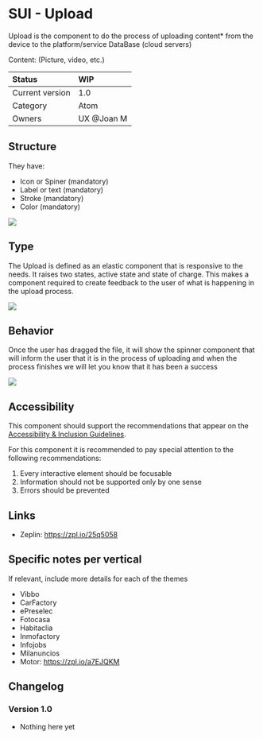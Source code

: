 # SUI - Upload
Upload is the component to do the process of uploading content* from the device to the platform/service DataBase (cloud servers) 

Content: (Picture, video, etc.)

|   Status          | WIP |
|   :----           |   :---- |
|   Current version |   1.0|
|   Category        |   Atom |
|   Owners          |   UX @Joan M |

## Structure

They have:

- Icon or Spiner (mandatory)
- Label or text (mandatory)
- Stroke (mandatory)
- Color (mandatory)

![](https://d2mxuefqeaa7sj.cloudfront.net/s_04543BC306E2B4F99FD068CDD83367BBD23B28CC427D4E8FEB4701CC55F7F73A_1529664113557_Structure.png)

## Type

The Upload is defined as an elastic component that is responsive to the needs. It raises two states, active state and state of charge. This makes a component required to create feedback to the user of what is happening in the upload process. 

![](https://d2mxuefqeaa7sj.cloudfront.net/s_04543BC306E2B4F99FD068CDD83367BBD23B28CC427D4E8FEB4701CC55F7F73A_1533798745724_States-Upload.png)

## Behavior

Once the user has dragged the file, it will show the spinner component that will inform the user that it is in the process of uploading and when the process finishes we will let you know that it has been a success

![](https://d2mxuefqeaa7sj.cloudfront.net/s_04543BC306E2B4F99FD068CDD83367BBD23B28CC427D4E8FEB4701CC55F7F73A_1533800735695_behavior-steps.png)

## Accessibility

This component should support the recommendations that appear on the [Accessibility & Inclusion Guidelines](https://github.com/SUI-Components/UX-Definitions/blob/master/Accessibility%20and%20Inclusion%20Guidelines.md).

For this component it is recommended to pay special attention to the following recommendations:

1. Every interactive element should be focusable
6. Information should not be supported only by one sense
13. Errors should be prevented

## Links

- Zeplin: https://zpl.io/25q5058

## Specific notes per vertical

If relevant, include more details for each of the themes

- Vibbo
- CarFactory
- ePreselec
- Fotocasa
- Habitaclia
- Inmofactory
- Infojobs
- Milanuncios
- Motor: https://zpl.io/a7EJQKM

## Changelog

### Version 1.0

- Nothing here yet

